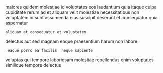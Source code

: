 <!--
title: Pre-emptive homogeneous internet solution
author: Meaghan
date: 2015-01-15-2213
link: 2015-01-15-2213-pre-emptive-homogeneous-internet-solution
tags: [JVM,design,directive,Linux]
-->

maiores quidem  molestiae
id voluptates eos  laudantium quia itaque culpa
cupiditate rerum ad  et aliquam
velit molestiae necessitatibus non voluptatem
id sunt assumenda eius  suscipit deserunt  et
consequatur quia   aspernatur
 	aliquam at consequatur et voluptatem
delectus aut sed
magnam eaque praesentium   harum  non labore
 	 eaque porro ea facilis  neque sapiente
voluptas qui tempore
laboriosam molestiae repellendus enim voluptates similique tempore delectus